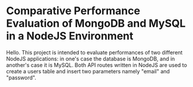 # Comparative Performance Evaluation of MongoDB and MySQL in a NodeJS Environment

Hello. This project is intended to evaluate performances of two different NodeJS applications: in one's case the database is MongoDB, and in another's case it is MySQL. Both API routes written in NodeJS are used to create a users table and insert two parameters namely "email" and "password".